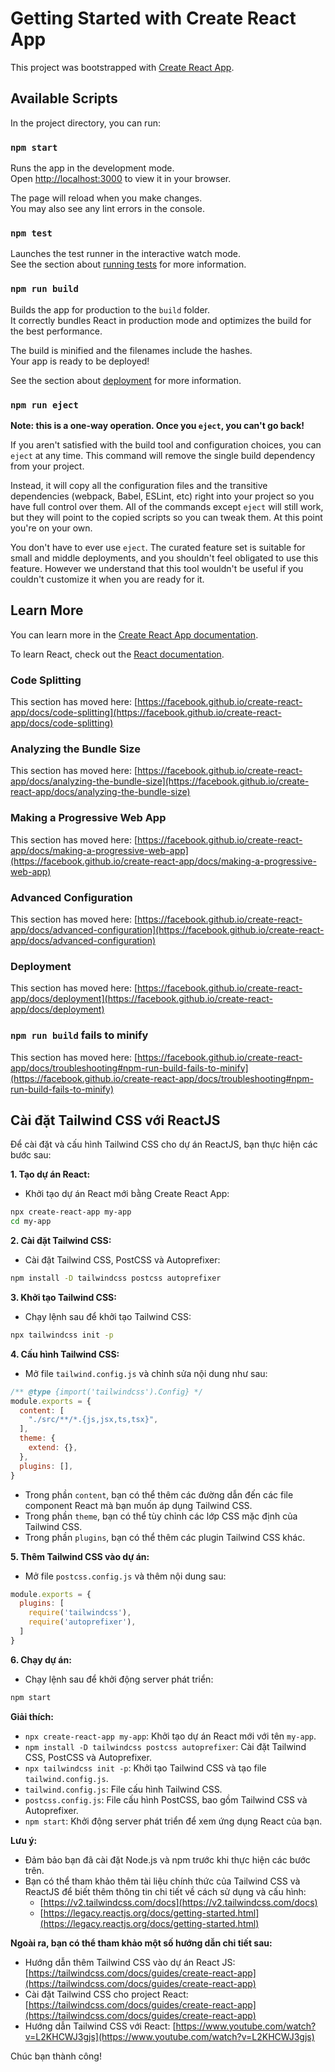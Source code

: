 # Getting Started with Create React App

This project was bootstrapped with [Create React App](https://github.com/facebook/create-react-app).

## Available Scripts

In the project directory, you can run:

### `npm start`

Runs the app in the development mode.\
Open [http://localhost:3000](http://localhost:3000) to view it in your browser.

The page will reload when you make changes.\
You may also see any lint errors in the console.

### `npm test`

Launches the test runner in the interactive watch mode.\
See the section about [running tests](https://facebook.github.io/create-react-app/docs/running-tests) for more information.

### `npm run build`

Builds the app for production to the `build` folder.\
It correctly bundles React in production mode and optimizes the build for the best performance.

The build is minified and the filenames include the hashes.\
Your app is ready to be deployed!

See the section about [deployment](https://facebook.github.io/create-react-app/docs/deployment) for more information.

### `npm run eject`

**Note: this is a one-way operation. Once you `eject`, you can't go back!**

If you aren't satisfied with the build tool and configuration choices, you can `eject` at any time. This command will remove the single build dependency from your project.

Instead, it will copy all the configuration files and the transitive dependencies (webpack, Babel, ESLint, etc) right into your project so you have full control over them. All of the commands except `eject` will still work, but they will point to the copied scripts so you can tweak them. At this point you're on your own.

You don't have to ever use `eject`. The curated feature set is suitable for small and middle deployments, and you shouldn't feel obligated to use this feature. However we understand that this tool wouldn't be useful if you couldn't customize it when you are ready for it.

## Learn More

You can learn more in the [Create React App documentation](https://facebook.github.io/create-react-app/docs/getting-started).

To learn React, check out the [React documentation](https://reactjs.org/).

### Code Splitting

This section has moved here: [https://facebook.github.io/create-react-app/docs/code-splitting](https://facebook.github.io/create-react-app/docs/code-splitting)

### Analyzing the Bundle Size

This section has moved here: [https://facebook.github.io/create-react-app/docs/analyzing-the-bundle-size](https://facebook.github.io/create-react-app/docs/analyzing-the-bundle-size)

### Making a Progressive Web App

This section has moved here: [https://facebook.github.io/create-react-app/docs/making-a-progressive-web-app](https://facebook.github.io/create-react-app/docs/making-a-progressive-web-app)

### Advanced Configuration

This section has moved here: [https://facebook.github.io/create-react-app/docs/advanced-configuration](https://facebook.github.io/create-react-app/docs/advanced-configuration)

### Deployment

This section has moved here: [https://facebook.github.io/create-react-app/docs/deployment](https://facebook.github.io/create-react-app/docs/deployment)

### `npm run build` fails to minify

This section has moved here: [https://facebook.github.io/create-react-app/docs/troubleshooting#npm-run-build-fails-to-minify](https://facebook.github.io/create-react-app/docs/troubleshooting#npm-run-build-fails-to-minify)
<!-- ------------------------------------------------------------------------------------------------ -->
## Cài đặt Tailwind CSS với ReactJS

Để cài đặt và cấu hình Tailwind CSS cho dự án ReactJS, bạn thực hiện các bước sau:

**1. Tạo dự án React:**

* Khởi tạo dự án React mới bằng Create React App:

```bash
npx create-react-app my-app
cd my-app
```

**2. Cài đặt Tailwind CSS:**

* Cài đặt Tailwind CSS, PostCSS và Autoprefixer:

```bash
npm install -D tailwindcss postcss autoprefixer
```

**3. Khởi tạo Tailwind CSS:**

* Chạy lệnh sau để khởi tạo Tailwind CSS:

```bash
npx tailwindcss init -p
```

**4. Cấu hình Tailwind CSS:**

* Mở file `tailwind.config.js` và chỉnh sửa nội dung như sau:

```javascript
/** @type {import('tailwindcss').Config} */
module.exports = {
  content: [
    "./src/**/*.{js,jsx,ts,tsx}",
  ],
  theme: {
    extend: {},
  },
  plugins: [],
}
```

* Trong phần `content`, bạn có thể thêm các đường dẫn đến các file component React mà bạn muốn áp dụng Tailwind CSS.
* Trong phần `theme`, bạn có thể tùy chỉnh các lớp CSS mặc định của Tailwind CSS.
* Trong phần `plugins`, bạn có thể thêm các plugin Tailwind CSS khác.

**5. Thêm Tailwind CSS vào dự án:**

* Mở file `postcss.config.js` và thêm nội dung sau:

```javascript
module.exports = {
  plugins: [
    require('tailwindcss'),
    require('autoprefixer'),
  ]
}
```

**6. Chạy dự án:**

* Chạy lệnh sau để khởi động server phát triển:

```bash
npm start
```

**Giải thích:**

* `npx create-react-app my-app`: Khởi tạo dự án React mới với tên `my-app`.
* `npm install -D tailwindcss postcss autoprefixer`: Cài đặt Tailwind CSS, PostCSS và Autoprefixer.
* `npx tailwindcss init -p`: Khởi tạo Tailwind CSS và tạo file `tailwind.config.js`.
* `tailwind.config.js`: File cấu hình Tailwind CSS.
* `postcss.config.js`: File cấu hình PostCSS, bao gồm Tailwind CSS và Autoprefixer.
* `npm start`: Khởi động server phát triển để xem ứng dụng React của bạn.

**Lưu ý:**

* Đảm bảo bạn đã cài đặt Node.js và npm trước khi thực hiện các bước trên.
* Bạn có thể tham khảo thêm tài liệu chính thức của Tailwind CSS và ReactJS để biết thêm thông tin chi tiết về cách sử dụng và cấu hình:
    * [https://v2.tailwindcss.com/docs](https://v2.tailwindcss.com/docs)
    * [https://legacy.reactjs.org/docs/getting-started.html](https://legacy.reactjs.org/docs/getting-started.html)

**Ngoài ra, bạn có thể tham khảo một số hướng dẫn chi tiết sau:**

* Hướng dẫn thêm Tailwind CSS vào dự án React JS: [https://tailwindcss.com/docs/guides/create-react-app](https://tailwindcss.com/docs/guides/create-react-app)
* Cài đặt Tailwind CSS cho project React: [https://tailwindcss.com/docs/guides/create-react-app](https://tailwindcss.com/docs/guides/create-react-app)
* Hướng dẫn Tailwind CSS với React: [https://www.youtube.com/watch?v=L2KHCWJ3gjs](https://www.youtube.com/watch?v=L2KHCWJ3gjs)

Chúc bạn thành công!
